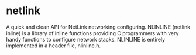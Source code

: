 # netlink
A quick and clean API for NetLink networking configuring.  NLINLINE (netlink inline) is a library of inline functions providing C programmers with very handy functions to configure network stacks. NLINLINE is entirely implemented in a header file, nlinline.h.  
